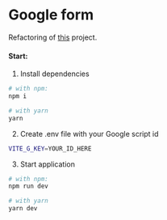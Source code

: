 # Google form

Refactoring of [this](https://github.com/F3ll3n/Form-with-Google-Sheets) project.

#### Start:

1. Install dependencies

```bash
# with npm:
npm i

# with yarn
yarn
```

2. Create .env file with your Google script id

```bash
VITE_G_KEY=YOUR_ID_HERE
```

3. Start application

```bash
# with npm:
npm run dev

# with yarn
yarn dev
```
